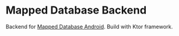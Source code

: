 # Mapped Database Backend

Backend for [Mapped Database Android](https://github.com/sizeofanton/MappedDatabase).  Build with Ktor framework.

